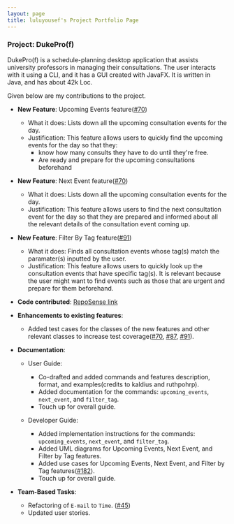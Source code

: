 ```yaml
---
layout: page
title: luluyousef's Project Portfolio Page
---
```


### Project: DukePro(f)

DukePro(f) is a schedule-planning desktop application that assists university professors in managing their
consultations.
The user interacts with it using a CLI, and it has a GUI created with JavaFX. It is written in Java, and has about 42k Loc.

Given below are my contributions to the project.

* **New Feature**: Upcoming Events feature([#70](https://github.com/AY2122S1-CS2103T-T11-4/tp/pull/70))
    * What it does: Lists down all the upcoming consultation events for the day.
    * Justification: This feature allows users to quickly find the upcoming events for the day so that they: 
        * know how many consults they have to do until they're free.
        * Are ready and prepare for the upcoming consultations beforehand
        
* **New Feature**: Next Event feature([#70](https://github.com/AY2122S1-CS2103T-T11-4/tp/pull/70))
    * What it does: Lists down all the upcoming consultation events for the day.
    * Justification: This feature allows users to find the next consultation event for the day so that they are prepared and informed about all the relevant details of the consultation event coming up.

* **New Feature**: Filter By Tag feature([#91](https://github.com/AY2122S1-CS2103T-T11-4/tp/pull/91))
    * What it does: Finds all consultation events whose tag(s) match the paramater(s) inputted by the user.
    * Justification: This feature allows users to quickly look up the consultation events that have specific tag(s). 
                     It is relevant because the user might want to find events such as those that are urgent and prepare for them beforehand. 
    

* **Code contributed**: [RepoSense link](https://nus-cs2103-ay2122s1.github.io/tp-dashboard/?search=luluyousef&sort=groupTitle&sortWithin=title&since=2021-09-17&timefr=undefined&timeframe=commit&mergegroup=&groupSelect=groupByRepos&breakdown=false)


* **Enhancements to existing features**:
    * Added test cases for the classes of the new features and other relevant classes to increase test coverage([#70](https://github.com/AY2122S1-CS2103T-T11-4/tp/pull/70), [#87](https://github.com/AY2122S1-CS2103T-T11-4/tp/pull/87), [#91](https://github.com/AY2122S1-CS2103T-T11-4/tp/pull/91)).


* **Documentation**:
    * User Guide:
      * Co-drafted and added commands and features description, format, and examples(credits to kaldius and ruthpohrp).
      * Added documentation for the commands: `upcoming_events`, `next_event`, and `filter_tag`.
      * Touch up for overall guide.

    * Developer Guide:
        * Added implementation instructions for the commands: `upcoming_events`, `next_event`, and `filter_tag`.
        * Added UML diagrams for Upcoming Events, Next Event, and Filter by Tag features.
        * Added use cases for Upcoming Events, Next Event, and Filter by Tag features([#182](https://github.com/AY2122S1-CS2103T-T11-4/tp/pull/182)).
        * Touch up for overall guide.


* **Team-Based Tasks**:
  * Refactoring of `E-mail` to `Time`. ([#45](https://github.com/AY2122S1-CS2103T-T11-4/tp/pull/45))
  * Updated user stories.
